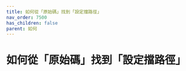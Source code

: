 ```yaml
---
title: 如何從「原始碼」找到「設定擋路徑」
nav_order: 7500
has_children: false
parent: 如何
---
```



# 如何從「原始碼」找到「設定擋路徑」


